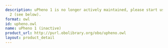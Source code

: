 ```yaml
---
description: uPheno 1 is no longer actively maintained, please start using uPheno
  2 (see below).
format: owl
id: upheno.owl
name: uPheno 1 (inactive)
product_url: http://purl.obolibrary.org/obo/upheno.owl
layout: product_detail
---
```


